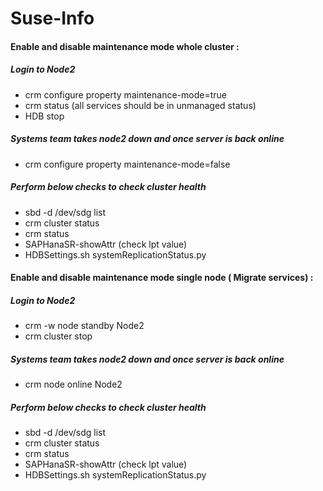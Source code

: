 # Suse-Info



#### Enable and disable maintenance mode whole cluster :

##### Login to Node2
- crm configure property maintenance-mode=true
- crm status (all services should be in unmanaged status)
- HDB stop
##### Systems team takes node2  down  and  once server is back online
- crm configure property maintenance-mode=false
##### Perform below checks to check cluster health
- sbd -d /dev/sdg list
- crm cluster status
- crm status
- SAPHanaSR-showAttr (check lpt value)
- HDBSettings.sh systemReplicationStatus.py



#### Enable and disable maintenance mode single node ( Migrate services)  :

##### Login to Node2
- crm -w node standby Node2
- crm cluster stop
##### Systems team takes node2  down  and  once server is back online
- crm node online Node2
##### Perform below checks to check cluster health
- sbd -d /dev/sdg list
- crm cluster status
- crm status
- SAPHanaSR-showAttr (check lpt value)
- HDBSettings.sh systemReplicationStatus.py